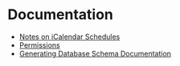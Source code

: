 # Documentation

- [Notes on iCalendar Schedules](./icalendar-schedules.md)
- [Permissions](./permissions.md)
- [Generating Database Schema Documentation](./db-schema-documentation-HOWTO.md)
